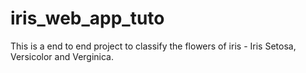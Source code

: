 # iris_web_app_tuto
This is a end to end project to classify the flowers of iris - Iris Setosa, Versicolor and Verginica.
